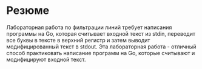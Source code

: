 # Резюме

Лабораторная работа по фильтрации линий требует написания программы на Go, которая считывает входной текст из stdin, переводит все буквы в тексте в верхний регистр и затем выводит модифицированный текст в stdout. Эта лабораторная работа - отличный способ практиковать написание программ на Go, которые считывают и модифицируют входной текст.
